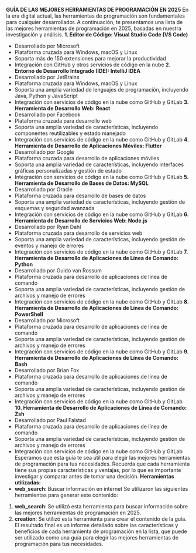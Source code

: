 **GUÍA DE LAS MEJORES HERRAMIENTAS DE PROGRAMACIÓN EN 2025**
En la era digital actual, las herramientas de programación son fundamentales para cualquier desarrollador. A continuación, te presentamos una lista de las mejores herramientas de programación en 2025, basadas en nuestra investigación y análisis.
**1. Editor de Código: Visual Studio Code (VS Code)**
*   Desarrollado por Microsoft
*   Plataforma cruzada para Windows, macOS y Linux
*   Soporta más de 150 extensiones para mejorar la productividad
*   Integración con GitHub y otros servicios de código en la nube
**2. Entorno de Desarrollo Integrado (IDE): IntelliJ IDEA**
*   Desarrollado por JetBrains
*   Plataforma cruzada para Windows, macOS y Linux
*   Soporta una amplia variedad de lenguajes de programación, incluyendo Java, Python y JavaScript
*   Integración con servicios de código en la nube como GitHub y GitLab
**3. Herramienta de Desarrollo Web: React**
*   Desarrollado por Facebook
*   Plataforma cruzada para desarrollo web
*   Soporta una amplia variedad de características, incluyendo componentes reutilizables y estado manejado
*   Integración con servicios de código en la nube como GitHub y GitLab
**4. Herramienta de Desarrollo de Aplicaciones Móviles: Flutter**
*   Desarrollado por Google
*   Plataforma cruzada para desarrollo de aplicaciones móviles
*   Soporta una amplia variedad de características, incluyendo interfaces gráficas personalizadas y gestión de estado
*   Integración con servicios de código en la nube como GitHub y GitLab
**5. Herramienta de Desarrollo de Bases de Datos: MySQL**
*   Desarrollado por Oracle
*   Plataforma cruzada para desarrollo de bases de datos
*   Soporta una amplia variedad de características, incluyendo gestión de esquemas y seguridad avanzada
*   Integración con servicios de código en la nube como GitHub y GitLab
**6. Herramienta de Desarrollo de Servicios Web: Node.js**
*   Desarrollado por Ryan Dahl
*   Plataforma cruzada para desarrollo de servicios web
*   Soporta una amplia variedad de características, incluyendo gestión de eventos y manejo de errores
*   Integración con servicios de código en la nube como GitHub y GitLab
**7. Herramienta de Desarrollo de Aplicaciones de Línea de Comando: Python**
*   Desarrollado por Guido van Rossum
*   Plataforma cruzada para desarrollo de aplicaciones de línea de comando
*   Soporta una amplia variedad de características, incluyendo gestión de archivos y manejo de errores
*   Integración con servicios de código en la nube como GitHub y GitLab
**8. Herramienta de Desarrollo de Aplicaciones de Línea de Comando: PowerShell**
*   Desarrollado por Microsoft
*   Plataforma cruzada para desarrollo de aplicaciones de línea de comando
*   Soporta una amplia variedad de características, incluyendo gestión de archivos y manejo de errores
*   Integración con servicios de código en la nube como GitHub y GitLab
**9. Herramienta de Desarrollo de Aplicaciones de Línea de Comando: Bash**
*   Desarrollado por Brian Fox
*   Plataforma cruzada para desarrollo de aplicaciones de línea de comando
*   Soporta una amplia variedad de características, incluyendo gestión de archivos y manejo de errores
*   Integración con servicios de código en la nube como GitHub y GitLab
**10. Herramienta de Desarrollo de Aplicaciones de Línea de Comando: Zsh**
*   Desarrollado por Paul Falstad
*   Plataforma cruzada para desarrollo de aplicaciones de línea de comando
*   Soporta una amplia variedad de características, incluyendo gestión de archivos y manejo de errores
*   Integración con servicios de código en la nube como GitHub y GitLab
Esperamos que esta guía te sea útil para elegir las mejores herramientas de programación para tus necesidades. Recuerda que cada herramienta tiene sus propias características y ventajas, por lo que es importante investigar y comparar antes de tomar una decisión.
**Herramientas utilizadas:**
*   **web_search**: Buscar información en internet
Se utilizaron las siguientes herramientas para generar este contenido:
1.  **web_search**: Se utilizó esta herramienta para buscar información sobre las mejores herramientas de programación en 2025.
2.  **creation**: Se utilizó esta herramienta para crear el contenido de la guía.
El resultado final es un informe detallado sobre las características y beneficios de cada herramienta de programación en la lista, que puede ser utilizado como una guía para elegir las mejores herramientas de programación para tus necesidades.